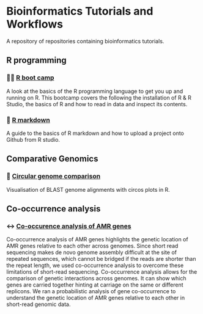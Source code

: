 # Bioinformatics Tutorials and Workflows

A repository of repositories containing bioinformatics tutorials.



## R programming

### 🏃‍♂ [R boot camp](https://github.com/Another-Goodman/R-boot-camp)

A look at the basics of the R programming language to get you up and running on R. This bootcamp covers the following the installation of R & R Studio, the basics of R and how to read in data and inspect its contents.

### 📝 [R markdown](https://github.com/Another-Goodman/R-Markdown-Basics)

A guide to the basics of R markdown and how to upload a project onto Github from R studio.

## Comparative Genomics

### 🔘 [Circular genome comparison](https://github.com/Another-Goodman/circular-genome-comparisons)
Visualisation of BLAST genome alignments with circos plots in R. 


## Co-occurrence analysis

### ↔️ [Co-occurence analysis of AMR genes](https://github.com/Another-Goodman/co-occurrence-analysis)

Co-occurrence analysis of AMR genes highlights the genetic location of AMR genes relative to each other across genomes. Since short read sequencing makes de novo genome assembly difficult at the site of repeated sequences, which cannot be bridged if the reads are shorter than the repeat length, we used co-occurrence analysis to overcome these limitations of short-read sequencing. Co-occurrence analysis allows for the comparison of genetic interactions across genomes. It can show which genes are carried together hinting at carriage on the same or different replicons. We ran a probabilistic analysis of gene co-occurrence to understand the genetic location of AMR genes relative to each other in short-read genomic data. 



